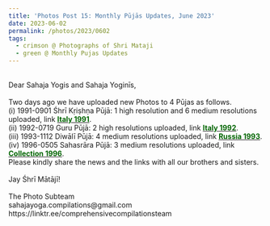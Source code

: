 ```yaml
---
title: 'Photos Post 15: Monthly Pūjās Updates, June 2023'
date: 2023-06-02
permalink: /photos/2023/0602
tags:
  - crimson @ Photographs of Shri Mataji
  - green @ Monthly Pujas Updates
---
```


<p>
<br>
Dear Sahaja Yogis and Sahaja Yoginīs,<br>
<br>
Two days ago we have uploaded new Photos to 4 Pūjas as follows.<br>
(i) 1991-0901 Śhrī Kṛiṣhṇa Pūjā: 1 high resolution and 6 medium resolutions uploaded, link <a href="https://eternalmoments.smugmug.com/Countries/Italy/1991"> <font color="DarkGreen"><b>Italy 1991</b></font></a>.<br>
(ii) 1992-0719 Guru Pūjā: 2 high resolutions uploaded, link <a href="https://eternalmoments.smugmug.com/Countries/Italy/1992"> <font color="DarkGreen"><b>Italy 1992</b></font></a>.<br>
(iii) 1993-1112 Diwālī Pūjā: 4 medium resolutions uploaded, link <a href="https://eternalmoments.smugmug.com/Countries/Russia/1993"> <font color="DarkGreen"><b>Russia 1993</b></font></a>.<br>
(iv) 1996-0505 Sahasrāra Pūjā: 3 medium resolutions uploaded, link <a href="https://eternalmoments.smugmug.com/Collections/David-Bur%C5%A1a-Collection/1996/"> <font color="DarkGreen"><b>Collection 1996</b></font></a>.<br>
Please kindly share the news and the links with all our brothers and sisters.<br>
<br>
Jay Śhrī Mātājī!<br>
<br>
The Photo Subteam<br>
sahajayoga.compilations@gmail.com<br>
https://linktr.ee/comprehensivecompilationsteam<br>
</p>